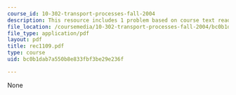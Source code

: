 ```yaml
---
course_id: 10-302-transport-processes-fall-2004
description: This resource includes 1 problem based on course text reading.
file_location: /coursemedia/10-302-transport-processes-fall-2004/bc0b1dab7a550b8e833fbf3be29e236f_rec1109.pdf
file_type: application/pdf
layout: pdf
title: rec1109.pdf
type: course
uid: bc0b1dab7a550b8e833fbf3be29e236f

---
```

None
